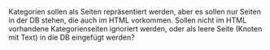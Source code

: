 Kategorien sollen als Seiten repräsentiert werden,
aber es sollen nur Seiten in der DB stehen, die auch im HTML vorkommen.
Sollen nicht im HTML vorhandene Kategorienseiten ignoriert werden,
oder als leere Seite (Knoten mit Text) in die DB eingefügt werden?

